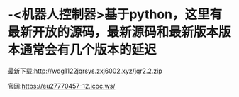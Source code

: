 # -<机器人控制器>基于python，这里有最新开放的源码，最新源码和最新版本版本通常会有几个版本的延迟
最新下载:http://wdg1122jqrsys.zxj6002.xyz/jqr2.2.zip

官网:https://eu27770457-12.icoc.ws/

